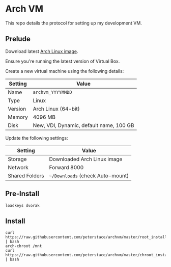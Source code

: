 # Arch VM

This repo details the protocol for setting up my development VM.

## Prelude

Download latest [Arch Linux image](https://www.archlinux.org/download/).

Ensure you're running the latest version of Virtual Box.

Create a new virtual machine using the following details:

| Setting | Value                                   |
| ---     | ---                                     |
| Name    | `archvm_YYYYMMDD`                       |
| Type    | Linux                                   |
| Version | Arch Linux (64-bit)                     |
| Memory  | 4096 MB                                 |
| Disk    | New, VDI, Dynamic, default name, 100 GB |

Update the following settings:

| Setting        | Value                            |
| ---            | ---                              |
| Storage        | Downloaded Arch Linux image      |
| Network        | Forward 8000                     |
| Shared Folders | `~/Downloads` (check Auto-mount) |

## Pre-Install

```
loadkeys dvorak
```

## Install

```
curl https://raw.githubusercontent.com/peterstace/archvm/master/root_install.sh | bash
arch-chroot /mnt
curl https://raw.githubusercontent.com/peterstace/archvm/master/chroot_install.sh | bash
```
